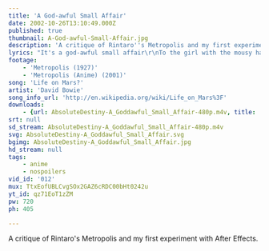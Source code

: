 ```yaml
---
title: 'A God-awful Small Affair'
date: 2002-10-26T13:10:49.000Z
published: true
thumbnail: A-God-awful-Small-Affair.jpg
description: 'A critique of Rintaro''s Metropolis and my first experiment with After Effects.'
lyrics: "It's a god-awful small affair\r\nTo the girl with the mousy hair\r\nBut her mummy is yelling, \"No!\"\r\nAnd her daddy has told her to go\r\nBut her friend is nowhere to be seen\r\nNow she walks through her sunken dream\r\nTo the seat with the clearest view\r\nAnd she's hooked to the silver screen\r\nBut the film is a saddening bore\r\nFor she's lived it ten times or more\r\nShe could spit in the eyes of fools\r\nAs they ask her to focus on\r\n\r\nSailors fighting in the dance hall\r\nOh man! Look at those cavemen go\r\nIt's the freakiest show\r\nTake a look at the lawman\r\nBeating up the wrong guy\r\nOh man! Wonder if he'll ever know\r\nHe's in the best selling show\r\nIs there life on Mars?"
footage:
    - 'Metropolis (1927)'
    - 'Metropolis (Anime) (2001)'
song: 'Life on Mars?'
artist: 'David Bowie'
song_info_url: 'http://en.wikipedia.org/wiki/Life_on_Mars%3F'
downloads:
    - {url: AbsoluteDestiny-A_Goddawful_Small_Affair-480p.m4v, title: '480p mp4', width: 848, height: 480, mimetype: video/mp4}
srt: null
sd_stream: AbsoluteDestiny-A_Goddawful_Small_Affair-480p.m4v
svg: AbsoluteDestiny-A_Goddawful_Small_Affair.svg
bgimg: AbsoluteDestiny-A_Goddawful_Small_Affair.jpg
hd_stream: null
tags:
    - anime
    - nospoilers
vid_id: '012'
mux: TtxEofUBLCvgSOx2GAZ6cRDC00bHt0242u
yt_id: qz71EoT1zZM
pw: 720
ph: 405

---
```

A critique of Rintaro's Metropolis and my first experiment with After Effects.